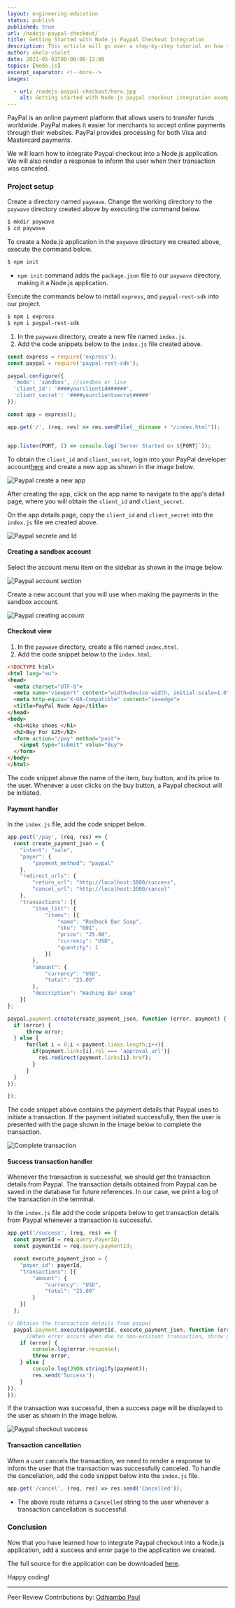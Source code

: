 ```yaml
---
layout: engineering-education
status: publish
published: true
url: /nodejs-paypal-checkout/
title: Getting Started with Node.js Paypal Checkout Integration
description: This article will go over a step-by-step tutorial on how to integrate Paypal checkout into a Node.js application. We will also render a response when the transaction is successfully canceled.
author: okelo-violet
date: 2021-05-03T00:00:00-13:00
topics: [Node.js]
excerpt_separator: <!--more-->
images:

  - url: /nodejs-paypal-checkout/hero.jpg
    alt: Getting started with Node.js paypal checkout integration example image
---
```

PayPal is an online payment platform that allows users to transfer funds worldwide. PayPal makes it easier for merchants to accept online payments through their websites. PayPal provides processing for both Visa and Mastercard payments.
<!--more-->
We will learn how to integrate Paypal checkout into a Node.js application. We will also render a response to inform the user when their transaction was canceled.

### Project setup
Create a directory named `paywave`. Change the working directory to the `paywave` directory created above by executing the command below.

```bash
$ mkdir paywave
$ cd paywave
```

To create a Node.js application in the `paywave` directory we created above, execute the command below.

```bash
$ npm init
```

- `npm init` command adds the `package.json` file to our `paywave` directory, making it a Node.js application.

Execute the commands below to install `express`, and `paypal-rest-sdk` into our project.

```bash
$ npm i express
$ npm i paypal-rest-sdk
```

1. In the `paywave` directory, create a new file named `index.js`. 
2. Add the code snippets below to the `index.js` file created above.
   
```javascript
const express = require('express');
const paypal = require('paypal-rest-sdk');

paypal.configure({
  'mode': 'sandbox', //sandbox or live
  'client_id': '####yourclientid######',
  'client_secret': '####yourclientsecret#####'
});

const app = express();

app.get('/', (req, res) => res.sendFile(__dirname + "/index.html"));


app.listen(PORT, () => console.log(`Server Started on ${PORT}`));
```

To obtain the `client_id` and `client_secret`, login into your PayPal developer account[here](https://developer.paypal.com/) and create a new app as shown in the image below.

![Paypal create a new app](/nodejs-paypal-checkout/paypal-create-app.png)

After creating the app, click on the app name to navigate to the app's detail page, where you will obtain the `client_id` and `client_secret`.

On the app details page, copy the `client_id` and `client_secret` into the `index.js` file we created above.

![Paypal secrete and Id](/nodejs-paypal-checkout/paypal-credentials.png)

#### Creating a sandbox account
Select the account menu item on the sidebar as shown in the image below.

![Paypal account section](/nodejs-paypal-checkout/paypal-account-section.png)

Create a new account that you will use when making the payments in the sandbox account.

![Paypal creating account](/nodejs-paypal-checkout/paypal-create-account.png)

#### Checkout view 
1. In the `paywave` directory, create a file named `index.html`. 
2. Add the code snippet below to the `index.html`. 
   
```html
<!DOCTYPE html>
<html lang="en">
<head>
  <meta charset="UTF-8">
  <meta name="viewport" content="width=device-width, initial-scale=1.0">
  <meta http-equiv="X-UA-Compatible" content="ie=edge">
  <title>PayPal Node App</title>
</head>
<body>
  <h1>Nike shoes </h1>
  <h2>Buy For $25</h2>
  <form action="/pay" method="post">
    <input type="submit" value="Buy">
  </form>
</body>
</html>
```

The code snippet above the name of the item, buy button, and its price to the user. Whenever a user clicks on the buy button, a Paypal checkout will be initiated.

#### Payment handler
In the `index.js` file, add the code snippet below.

```javascript
app.post('/pay', (req, res) => {
  const create_payment_json = {
    "intent": "sale",
    "payer": {
        "payment_method": "paypal"
    },
    "redirect_urls": {
        "return_url": "http://localhost:3000/success",
        "cancel_url": "http://localhost:3000/cancel"
    },
    "transactions": [{
        "item_list": {
            "items": [{
                "name": "Redhock Bar Soap",
                "sku": "001",
                "price": "25.00",
                "currency": "USD",
                "quantity": 1
            }]
        },
        "amount": {
            "currency": "USD",
            "total": "25.00"
        },
        "description": "Washing Bar soap"
    }]
};

paypal.payment.create(create_payment_json, function (error, payment) {
  if (error) {
      throw error;
  } else {
      for(let i = 0;i < payment.links.length;i++){
        if(payment.links[i].rel === 'approval_url'){
          res.redirect(payment.links[i].href);
        }
      }
  }
});

});
```

The code snippet above contains the payment details that Paypal uses to initiate a transaction. If the payment initiated successfully, then the user is presented with the page shown in the image below to complete the transaction.

![Complete transaction](/nodejs-paypal-checkout/paypal-checkout.png)

#### Success transaction handler
Whenever the transaction is successful, we should get the transaction details from Paypal. The transaction details obtained from Paypal can be saved in the database for future references. In our case, we print a log of the transaction in the terminal.

In the `index.js` file add the code snippets below to get transaction details from Paypal whenever a transaction is successful.

```javascript
app.get('/success', (req, res) => {
  const payerId = req.query.PayerID;
  const paymentId = req.query.paymentId;

  const execute_payment_json = {
    "payer_id": payerId,
    "transactions": [{
        "amount": {
            "currency": "USD",
            "total": "25.00"
        }
    }]
  };

// Obtains the transaction details from paypal
  paypal.payment.execute(paymentId, execute_payment_json, function (error, payment) {
      //When error occurs when due to non-existent transaction, throw an error else log the transaction details in the console then send a Success string reposponse to the user.
    if (error) {
        console.log(error.response);
        throw error;
    } else {
        console.log(JSON.stringify(payment));
        res.send('Success');
    }
});
});
```

If the transaction was successful, then a success page will be displayed to the user as shown in the image below.

![Paypal checkout success](/nodejs-paypal-checkout/paypal-success.png)

#### Transaction cancellation
When a user cancels the transaction, we need to render a response to inform the user that the transaction was successfully canceled. To handle the cancellation, add the code snippet below into the `index.js` file.

```javascript
app.get('/cancel', (req, res) => res.send('Cancelled'));
```

- The above route returns a `Cancelled` string to the user whenever a transaction cancellation is successful.
  
### Conclusion
Now that you have learned how to integrate Paypal checkout into a Node.js application, add a success and error page to the application we created. 

The full source for the application can be downloaded [here](https://github.com/okeloviolet/Nodejs-paypal).

Happy coding!

---
Peer Review Contributions by: [Odhiambo Paul](/authors/odhiambo-paul/)
